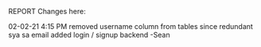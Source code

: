 REPORT Changes here:

02-02-21 4:15 PM
removed username column from tables since redundant sya sa email
added login / signup backend
-Sean